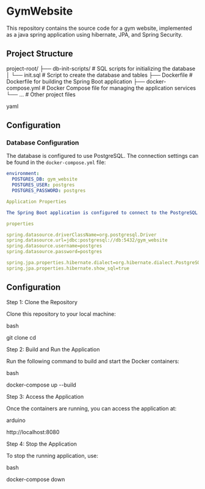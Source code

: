 # GymWebsite
 This repository contains the source code for a gym website, implemented as a java spring application using hibernate, JPA, and Spring Security.


## Project Structure

project-root/ ├── db-init-scripts/ # SQL scripts for initializing the database │ └── init.sql # Script to create the database and tables ├── Dockerfile # Dockerfile for building the Spring Boot application ├── docker-compose.yml # Docker Compose file for managing the application services └── ... # Other project files

yaml


## Configuration

### Database Configuration

The database is configured to use PostgreSQL. The connection settings can be found in the `docker-compose.yml` file:

```yaml
environment:
  POSTGRES_DB: gym_website
  POSTGRES_USER: postgres
  POSTGRES_PASSWORD: postgres

Application Properties

The Spring Boot application is configured to connect to the PostgreSQL database using the following properties in your application.properties file:

properties

spring.datasource.driverClassName=org.postgresql.Driver
spring.datasource.url=jdbc:postgresql://db:5432/gym_website
spring.datasource.username=postgres
spring.datasource.password=postgres

spring.jpa.properties.hibernate.dialect=org.hibernate.dialect.PostgreSQLDialect
spring.jpa.properties.hibernate.show_sql=true
```

## Configuration
Step 1: Clone the Repository

Clone this repository to your local machine:

bash

git clone <your-repository-url>
cd <your-repository-directory>

Step 2: Build and Run the Application

Run the following command to build and start the Docker containers:

bash

docker-compose up --build

Step 3: Access the Application

Once the containers are running, you can access the application at:

arduino

http://localhost:8080

Step 4: Stop the Application

To stop the running application, use:

bash

docker-compose down

